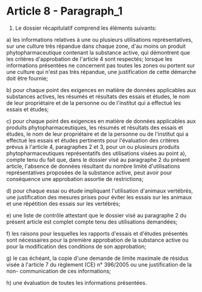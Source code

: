 # Article 8 - Paragraph_1

1. Le dossier récapitulatif comprend les éléments suivants:

a) les informations relatives à une ou plusieurs utilisations représentatives, sur une culture très répandue dans chaque zone, d'au moins un produit phytopharmaceutique contenant la substance active, qui démontrent que les critères d'approbation de l'article 4 sont respectés; lorsque les informations présentées ne concernent pas toutes les zones ou portent sur une culture qui n'est pas très répandue, une justification de cette démarche doit être fournie;

b) pour chaque point des exigences en matière de données applicables aux substances actives, les résumés et résultats des essais et études, le nom de leur propriétaire et de la personne ou de l'institut qui a effectué les essais et études;

c) pour chaque point des exigences en matière de données applicables aux produits phytopharmaceutiques, les résumés et résultats des essais et études, le nom de leur propriétaire et de la personne ou de l'institut qui a effectué les essais et études pertinents pour l'évaluation des critères prévus à l'article 4, paragraphes 2 et 3, pour un ou plusieurs produits phytopharmaceutiques représentatifs des utilisations visées au point a), compte tenu du fait que, dans le dossier visé au paragraphe 2 du présent article, l'absence de données résultant du nombre limité d'utilisations représentatives proposées de la substance active, peut avoir pour conséquence une approbation assortie de restrictions;

d) pour chaque essai ou étude impliquant l'utilisation d'animaux vertébrés, une justification des mesures prises pour éviter les essais sur les animaux et une répétition des essais sur les vertébrés;

e) une liste de contrôle attestant que le dossier visé au paragraphe 2 du présent article est complet compte tenu des utilisations demandées;

f) les raisons pour lesquelles les rapports d'essais et d'études présentés sont nécessaires pour la première approbation de la substance active ou pour la modification des conditions de son approbation;

g) le cas échéant, la copie d'une demande de limite maximale de résidus visée à l'article 7 du règlement (CE) n° 396/2005 ou une justification de la non- communication de ces informations;

h) une évaluation de toutes les informations présentées.
